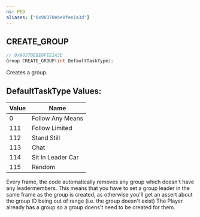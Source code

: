 ```yaml
---
ns: PED
aliases: ["0x90370ebe0fee1a3d"]
---
```

## CREATE_GROUP

```c
// 0x90370EBE0FEE1A3D
Group CREATE_GROUP(int DefaultTaskType);
```

Creates a group.

## DefaultTaskType Values:
| Value | Name |
| --- | --- |
| 0 | Follow Any Means |
| 111 | Follow Limited |
| 112 | Stand Still |
| 113 | Chat |
| 114 | Sit In Leader Car |
| 115 | Random |


Every frame, the code automatically removes any group which doesn't have any leadermembers. This means that you have to set a group leader in the same frame as the group is created, as otherwise you'll get an assert about the group ID being out of range (i.e. the group doesn't exist) The Player already has a group so a group doens't need to be created for them.

